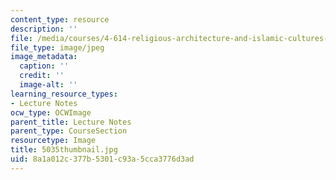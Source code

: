 ```yaml
---
content_type: resource
description: ''
file: /media/courses/4-614-religious-architecture-and-islamic-cultures-fall-2002/8a1a012c377b5301c93a5cca3776d3ad_5035thumbnail.jpg
file_type: image/jpeg
image_metadata:
  caption: ''
  credit: ''
  image-alt: ''
learning_resource_types:
- Lecture Notes
ocw_type: OCWImage
parent_title: Lecture Notes
parent_type: CourseSection
resourcetype: Image
title: 5035thumbnail.jpg
uid: 8a1a012c-377b-5301-c93a-5cca3776d3ad
---
```

